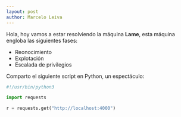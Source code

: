 ```yaml
---
layout: post
author: Marcelo Leiva
---
```


Hola, hoy vamos a estar resolviendo la máquina **Lame**, esta máquina engloba las siguientes fases:

* Reonocimiento
* Explotación
* Escalada de privilegios

Comparto el siguiente script en Python, un espectáculo:

```python
#!/usr/bin/python3

import requests

r = requests.get("http://localhost:4000")
```

